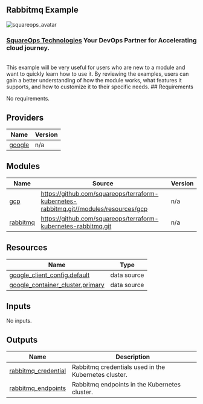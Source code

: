 ## Rabbitmq Example
![squareops_avatar]

[squareops_avatar]: https://squareops.com/wp-content/uploads/2022/12/squareops-logo.png

### [SquareOps Technologies](https://squareops.com/) Your DevOps Partner for Accelerating cloud journey.
<br>
This example will be very useful for users who are new to a module and want to quickly learn how to use it. By reviewing the examples, users can gain a better understanding of how the module works, what features it supports, and how to customize it to their specific needs.
<!-- BEGINNING OF PRE-COMMIT-TERRAFORM DOCS HOOK -->
## Requirements

No requirements.

## Providers

| Name | Version |
|------|---------|
| <a name="provider_google"></a> [google](#provider\_google) | n/a |

## Modules

| Name | Source | Version |
|------|--------|---------|
| <a name="module_gcp"></a> [gcp](#module\_gcp) | https://github.com/squareops/terraform-kubernetes-rabbitmq.git//modules/resources/gcp | n/a |
| <a name="module_rabbitmq"></a> [rabbitmq](#module\_rabbitmq) | https://github.com/squareops/terraform-kubernetes-rabbitmq.git | n/a |

## Resources

| Name | Type |
|------|------|
| [google_client_config.default](https://registry.terraform.io/providers/hashicorp/google/latest/docs/data-sources/client_config) | data source |
| [google_container_cluster.primary](https://registry.terraform.io/providers/hashicorp/google/latest/docs/data-sources/container_cluster) | data source |

## Inputs

No inputs.

## Outputs

| Name | Description |
|------|-------------|
| <a name="output_rabbitmq_credential"></a> [rabbitmq\_credential](#output\_rabbitmq\_credential) | Rabbitmq credentials used in the Kubernetes cluster. |
| <a name="output_rabbitmq_endpoints"></a> [rabbitmq\_endpoints](#output\_rabbitmq\_endpoints) | Rabbitmq endpoints in the Kubernetes cluster. |
<!-- END OF PRE-COMMIT-TERRAFORM DOCS HOOK -->
